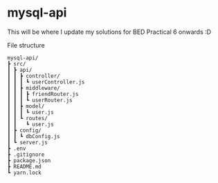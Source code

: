 # mysql-api

This will be where I update my solutions for BED Practical 6 onwards :D

File structure
```
mysql-api/
┣ src/
┃ ┣ api/
┃ ┃ ┣ controller/
┃ ┃ ┃ ┗ userController.js
┃ ┃ ┣ middleware/
┃ ┃ ┃ ┣ friendRouter.js
┃ ┃ ┃ ┗ userRouter.js
┃ ┃ ┣ model/
┃ ┃ ┃ ┗ user.js
┃ ┃ ┗ routes/
┃ ┃   ┗ user.js
┃ ┣ config/
┃ ┃ ┗ dbConfig.js
┃ ┗ server.js
┣ .env
┣ .gitignore
┣ package.json
┣ README.md
┗ yarn.lock
```
